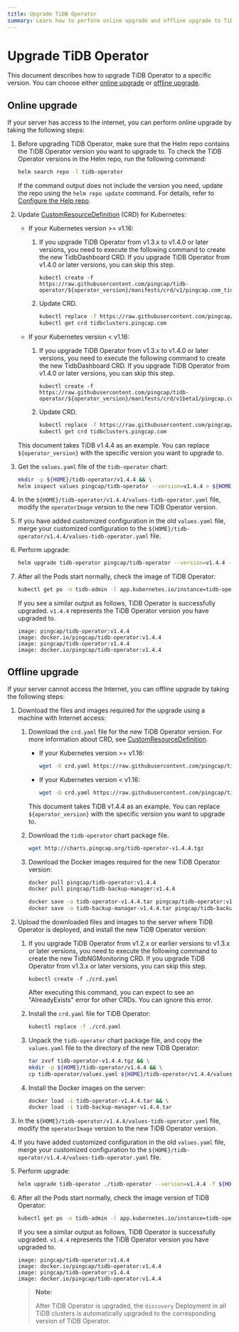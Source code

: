 ```yaml
---
title: Upgrade TiDB Operator
summary: Learn how to perform online upgrade and offline upgrade to TiDB Operator in the Kubernetes cluster.
---
```


# Upgrade TiDB Operator

This document describes how to upgrade TiDB Operator to a specific version. You can choose either [online upgrade](#online-upgrade) or [offline upgrade](#offline-upgrade).

## Online upgrade

If your server has access to the internet, you can perform online upgrade by taking the following steps:

1. Before upgrading TiDB Operator, make sure that the Helm repo contains the TiDB Operator version you want to upgrade to. To check the TiDB Operator versions in the Helm repo, run the following command:

    ```bash
    helm search repo -l tidb-operator
    ```

    If the command output does not include the version you need, update the repo using the `helm repo update` command. For details, refer to [Configure the Help repo](tidb-toolkit.md#configure-the-helm-repo).

2. Update [CustomResourceDefinition](https://kubernetes.io/docs/tasks/access-kubernetes-api/custom-resources/custom-resource-definitions/) (CRD) for Kubernetes:

    * If your Kubernetes version >= v1.16:

        1. If you upgrade TiDB Operator from v1.3.x to v1.4.0 or later versions, you need to execute the following command to create the new TidbDashboard CRD. If you upgrade TiDB Operator from v1.4.0 or later versions, you can skip this step.

            
            ```shell
            kubectl create -f https://raw.githubusercontent.com/pingcap/tidb-operator/${operator_version}/manifests/crd/v1/pingcap.com_tidbdashboards.yaml
            ```

        2. Update CRD.

            
            ```bash
            kubectl replace -f https://raw.githubusercontent.com/pingcap/tidb-operator/${operator_version}/manifests/crd.yaml && \
            kubectl get crd tidbclusters.pingcap.com
            ```

    * If your Kubernetes version < v1.16:

        1. If you upgrade TiDB Operator from v1.3.x to v1.4.0 or later versions, you need to execute the following command to create the new TidbDashboard CRD. If you upgrade TiDB Operator from v1.4.0 or later versions, you can skip this step.

            
            ```shell
            kubectl create -f https://raw.githubusercontent.com/pingcap/tidb-operator/${operator_version}/manifests/crd/v1beta1/pingcap.com_tidbdashboards.yaml
            ```

        2. Update CRD.

            
            ```bash
            kubectl replace -f https://raw.githubusercontent.com/pingcap/tidb-operator/${operator_version}/manifests/crd_v1beta1.yaml && \
            kubectl get crd tidbclusters.pingcap.com
            ```

    This document takes TiDB v1.4.4 as an example. You can replace `${operator_version}` with the specific version you want to upgrade to.

3. Get the `values.yaml` file of the `tidb-operator` chart:

    
    ```bash
    mkdir -p ${HOME}/tidb-operator/v1.4.4 && \
    helm inspect values pingcap/tidb-operator --version=v1.4.4 > ${HOME}/tidb-operator/v1.4.4/values-tidb-operator.yaml
    ```

4. In the `${HOME}/tidb-operator/v1.4.4/values-tidb-operator.yaml` file, modify the `operatorImage` version to the new TiDB Operator version.

5. If you have added customized configuration in the old `values.yaml` file, merge your customized configuration to the `${HOME}/tidb-operator/v1.4.4/values-tidb-operator.yaml` file.

6. Perform upgrade:

    
    ```bash
    helm upgrade tidb-operator pingcap/tidb-operator --version=v1.4.4 -f ${HOME}/tidb-operator/v1.4.4/values-tidb-operator.yaml -n tidb-admin
    ```

7. After all the Pods start normally, check the image of TiDB Operator:

    
    ```bash
    kubectl get po -n tidb-admin -l app.kubernetes.io/instance=tidb-operator -o yaml | grep 'image:.*operator:'
    ```

    If you see a similar output as follows, TiDB Operator is successfully upgraded. `v1.4.4` represents the TiDB Operator version you have upgraded to.

    ```
    image: pingcap/tidb-operator:v1.4.4
    image: docker.io/pingcap/tidb-operator:v1.4.4
    image: pingcap/tidb-operator:v1.4.4
    image: docker.io/pingcap/tidb-operator:v1.4.4
    ```

## Offline upgrade

If your server cannot access the Internet, you can offline upgrade by taking the following steps:

1. Download the files and images required for the upgrade using a machine with Internet access:

    1. Download the `crd.yaml` file for the new TiDB Operator version. For more information about CRD, see [CustomResourceDefinition](https://kubernetes.io/docs/tasks/access-kubernetes-api/custom-resources/custom-resource-definitions/).

        * If your Kubernetes version >= v1.16:

            
            ```bash
            wget -O crd.yaml https://raw.githubusercontent.com/pingcap/tidb-operator/${operator_version}/manifests/crd.yaml
            ```

        * If your Kubernetes version < v1.16:

            
            ```bash
            wget -O crd.yaml https://raw.githubusercontent.com/pingcap/tidb-operator/${operator_version}/manifests/crd_v1beta1.yaml
            ```

        This document takes TiDB v1.4.4 as an example. You can replace `${operator_version}` with the specific version you want to upgrade to.

    2. Download the `tidb-operator` chart package file.

        
        ```bash
        wget http://charts.pingcap.org/tidb-operator-v1.4.4.tgz
        ```

    3. Download the Docker images required for the new TiDB Operator version:

        
        ```bash
        docker pull pingcap/tidb-operator:v1.4.4
        docker pull pingcap/tidb-backup-manager:v1.4.4

        docker save -o tidb-operator-v1.4.4.tar pingcap/tidb-operator:v1.4.4
        docker save -o tidb-backup-manager-v1.4.4.tar pingcap/tidb-backup-manager:v1.4.4
        ```

2. Upload the downloaded files and images to the server where TiDB Operator is deployed, and install the new TiDB Operator version:

    1. If you upgrade TiDB Operator from v1.2.x or earlier versions to v1.3.x or later versions, you need to execute the following command to create the new TidbNGMonitoring CRD. If you upgrade TiDB Operator from v1.3.x or later versions, you can skip this step.

        
        ```shell
        kubectl create -f ./crd.yaml
        ```

        After executing this command, you can expect to see an "AlreadyExists" error for other CRDs. You can ignore this error.

    2. Install the `crd.yaml` file for TiDB Operator:

        
        ```bash
        kubectl replace -f ./crd.yaml
        ```

    3. Unpack the `tidb-operator` chart package file, and copy the `values.yaml` file to the directory of the new TiDB Operator:

        
        ```bash
        tar zxvf tidb-operator-v1.4.4.tgz && \
        mkdir -p ${HOME}/tidb-operator/v1.4.4 && \
        cp tidb-operator/values.yaml ${HOME}/tidb-operator/v1.4.4/values-tidb-operator.yaml
        ```

    4. Install the Docker images on the server:

        
        ```bash
        docker load -i tidb-operator-v1.4.4.tar && \
        docker load -i tidb-backup-manager-v1.4.4.tar
        ```

3. In the `${HOME}/tidb-operator/v1.4.4/values-tidb-operator.yaml` file, modify the `operatorImage` version to the new TiDB Operator version.

4. If you have added customized configuration in the old `values.yaml` file, merge your customized configuration to the `${HOME}/tidb-operator/v1.4.4/values-tidb-operator.yaml` file.

5. Perform upgrade:

    
    ```bash
    helm upgrade tidb-operator ./tidb-operator --version=v1.4.4 -f ${HOME}/tidb-operator/v1.4.4/values-tidb-operator.yaml
    ```

6. After all the Pods start normally, check the image version of TiDB Operator:

    
    ```bash
    kubectl get po -n tidb-admin -l app.kubernetes.io/instance=tidb-operator -o yaml | grep 'image:.*operator:'
    ```

    If you see a similar output as follows, TiDB Operator is successfully upgraded. `v1.4.4` represents the TiDB Operator version you have upgraded to.

    ```
    image: pingcap/tidb-operator:v1.4.4
    image: docker.io/pingcap/tidb-operator:v1.4.4
    image: pingcap/tidb-operator:v1.4.4
    image: docker.io/pingcap/tidb-operator:v1.4.4
    ```

    > **Note:**
    >
    > After TiDB Operator is upgraded, the `discovery` Deployment in all TiDB clusters is automatically upgraded to the corresponding version of TiDB Operator.
